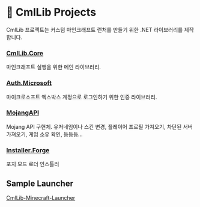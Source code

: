 # 🧊 CmlLib Projects

CmlLib 프로젝트는 커스텀 마인크래프트 런처를 만들기 위한 .NET 라이브러리를 제작합니다.

### [CmlLib.Core](cmllib.core/README.md "mention")

마인크래프트 실행을 위한 메인 라이브러리.

### [Auth.Microsoft](auth.microsoft/README.md "mention")

마이크로소프트 엑스박스 계정으로 로그인하기 위한 인증 라이브러리.

### [MojangAPI](mojangapi/home.md "mention")

Mojang API 구현체. 유저네임이나 스킨 변경, 플레이어 프로필 가져오기, 차단된 서버 가져오기, 게임 소유 확인, 등등등...

### [Installer.Forge](installer.forge/home.md "mention")

포지 모드 로더 인스톨러

## Sample Launcher

[CmlLib-Minecraft-Launcher](https://github.com/CmlLib/CmlLib-Minecraft-Launcher)
